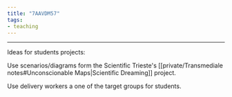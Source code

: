```yaml
---
title: "7AAVDM57"
tags:
- teaching
---
```

---

Ideas for students projects:

Use scenarios/diagrams form the Scientific Trieste's [[private/Transmediale notes#Unconscionable Maps|Scientific Dreaming]] project.

Use delivery workers a one of the target groups for students.



